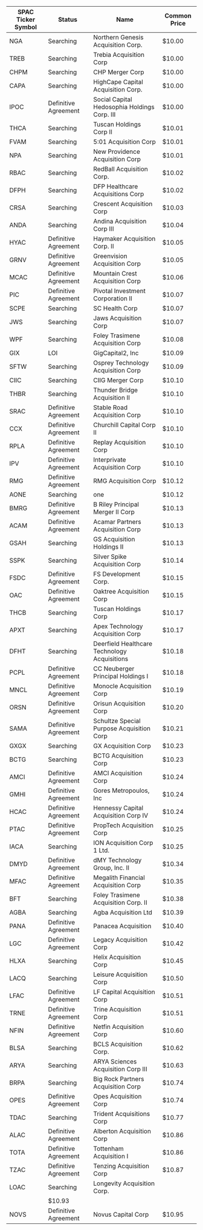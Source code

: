 SPAC Ticker Symbol | Status               | Name                                         | Common Price 
------------------ | -------------------- | -------------------------------------------- | -------------
NGA                | Searching            | Northern Genesis Acquisition Corp.           | $10.00       
TREB               | Searching            | Trebia Acquisition Corp                      | $10.00       
CHPM               | Searching            | CHP Merger Corp                              | $10.00       
CAPA               | Searching            | HighCape Capital Acquisition Corp.           | $10.00       
IPOC               | Definitive Agreement | Social Capital Hedosophia Holdings Corp. III | $10.00       
THCA               | Searching            | Tuscan Holdings Corp II                      | $10.01       
FVAM               | Searching            | 5:01 Acquisition Corp                        | $10.01       
NPA                | Searching            | New Providence Acquisition Corp              | $10.01       
RBAC               | Searching            | RedBall Acquisition Corp.                    | $10.02       
DFPH               | Searching            | DFP Healthcare Acquisitions Corp             | $10.02       
CRSA               | Searching            | Crescent Acquisition Corp                    | $10.03       
ANDA               | Searching            | Andina Acquisition Corp III                  | $10.04       
HYAC               | Definitive Agreement | Haymaker Acquisition Corp. II                | $10.05       
GRNV               | Definitive Agreement | Greenvision Acquisition Corp                 | $10.05       
MCAC               | Definitive Agreement | Mountain Crest Acquisition Corp              | $10.06       
PIC                | Definitive Agreement | Pivotal Investment Corporation II            | $10.07       
SCPE               | Searching            | SC Health Corp                               | $10.07       
JWS                | Searching            | Jaws Acquisition Corp                        | $10.07       
WPF                | Searching            | Foley Trasimene Acquisition Corp             | $10.08       
GIX                | LOI                  | GigCapital2, Inc                             | $10.09       
SFTW               | Searching            | Osprey Technology Acquisition Corp           | $10.09       
CIIC               | Searching            | CIIG Merger Corp                             | $10.10       
THBR               | Searching            | Thunder Bridge Acquisition II                | $10.10       
SRAC               | Definitive Agreement | Stable Road Acquisition Corp                 | $10.10       
CCX                | Definitive Agreement | Churchill Capital Corp II                    | $10.10       
RPLA               | Definitive Agreement | Replay Acquisition Corp                      | $10.10       
IPV                | Definitive Agreement | Interprivate Acquisition Corp                | $10.10       
RMG                | Definitive Agreement | RMG Acquisition Corp                         | $10.12       
AONE               | Searching            | one                                          | $10.12       
BMRG               | Definitive Agreement | B Riley Principal Merger II Corp             | $10.13       
ACAM               | Definitive Agreement | Acamar Partners Acquisition Corp             | $10.13       
GSAH               | Searching            | GS Acquisition Holdings II                   | $10.13       
SSPK               | Searching            | Silver Spike Acquisition Corp                | $10.14       
FSDC               | Definitive Agreement | FS Development Corp.                         | $10.15       
OAC                | Definitive Agreement | Oaktree Acquisition Corp                     | $10.15       
THCB               | Searching            | Tuscan Holdings Corp                         | $10.17       
APXT               | Searching            | Apex Technology Acquisition Corp             | $10.17       
DFHT               | Searching            | Deerfield Healthcare Technology Acquisitions | $10.18       
PCPL               | Definitive Agreement | CC Neuberger Principal Holdings I            | $10.18       
MNCL               | Definitive Agreement | Monocle Acquisition Corp                     | $10.19       
ORSN               | Definitive Agreement | Orisun Acquisition Corp                      | $10.20       
SAMA               | Definitive Agreement | Schultze Special Purpose Acquisition Corp    | $10.21       
GXGX               | Searching            | GX Acquisition Corp                          | $10.23       
BCTG               | Searching            | BCTG Acquisition Corp                        | $10.23       
AMCI               | Definitive Agreement | AMCI Acquisition Corp                        | $10.24       
GMHI               | Definitive Agreement | Gores Metropoulos, Inc                       | $10.24       
HCAC               | Definitive Agreement | Hennessy Capital Acquisition Corp IV         | $10.24       
PTAC               | Definitive Agreement | PropTech Acquisition Corp                    | $10.25       
IACA               | Searching            | ION Acquisition Corp 1 Ltd.                  | $10.25       
DMYD               | Definitive Agreement | dMY Technology Group, Inc. II                | $10.34       
MFAC               | Definitive Agreement | Megalith Financial Acquisition Corp          | $10.35       
BFT                | Searching            | Foley Trasimene Acquisition Corp. II         | $10.38       
AGBA               | Searching            | Agba Acquisition Ltd                         | $10.39       
PANA               | Definitive Agreement | Panacea Acquisition                          | $10.40       
LGC                | Definitive Agreement | Legacy Acquisition Corp                      | $10.42       
HLXA               | Searching            | Helix Acquisition Corp                       | $10.45       
LACQ               | Searching            | Leisure Acquisition Corp                     | $10.50       
LFAC               | Definitive Agreement | LF Capital Acquisition Corp                  | $10.51       
TRNE               | Definitive Agreement | Trine Acquisition Corp                       | $10.51       
NFIN               | Definitive Agreement | Netfin Acquisition Corp                      | $10.60       
BLSA               | Searching            | BCLS Acquisition Corp.                       | $10.62       
ARYA               | Searching            | ARYA Sciences Acquisition Corp III           | $10.63       
BRPA               | Searching            | Big Rock Partners Acquisition Corp           | $10.74       
OPES               | Definitive Agreement | Opes Acquisition Corp                        | $10.74       
TDAC               | Searching            | Trident Acquisitions Corp                    | $10.77       
ALAC               | Definitive Agreement | Alberton Acquisition Corp                    | $10.86       
TOTA               | Definitive Agreement | Tottenham Acquisition I                      | $10.86       
TZAC               | Definitive Agreement | Tenzing Acquisition Corp                     | $10.87       
LOAC               | Searching            | Longevity Acquisition Corp.
                 | $10.93       
NOVS               | Definitive Agreement | Novus Capital Corp                           | $10.95       

